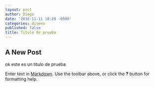 ```yaml
---
layout: post
author: Diego
date: '2016-11-11 18:29 -0500'
categories: diseno
published: false
title: Titulo de prueba
---
```

## A New Post
ok este es un titulo de prueba

Enter text in [Markdown](http://daringfireball.net/projects/markdown/). Use the toolbar above, or click the **?** button for formatting help.
